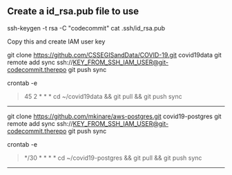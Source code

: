 Create a id_rsa.pub file to use
---------------------
ssh-keygen -t rsa -C "codecommit"
cat .ssh/id_rsa.pub

Copy this and create IAM user key

git clone https://github.com/CSSEGISandData/COVID-19.git covid19data
git remote add sync ssh://KEY_FROM_SSH_IAM_USER@git-codecommit.therepo
git push sync

crontab -e
> 45 2 * * * cd ~/covid19data && git pull && git push sync

--------------------------
git clone https://github.com/mkinare/aws-postgres.git covid19-postgres
git remote add sync ssh://KEY_FROM_SSH_IAM_USER@git-codecommit.therepo
git push sync

crontab -e
> */30 * * * * cd ~/covid19-postgres && git pull && git push sync
--------------------------
